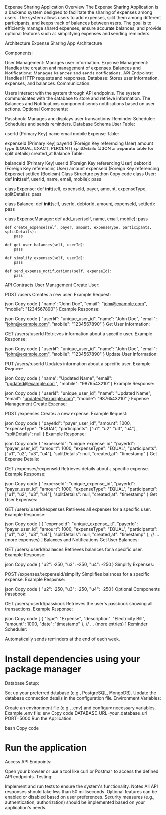 Expense Sharing Application
Overview
The Expense Sharing Application is a backend system designed to facilitate the sharing of expenses among users. The system allows users to add expenses, split them among different participants, and keeps track of balances between users. The goal is to efficiently manage shared expenses, ensure accurate balances, and provide optional features such as simplifying expenses and sending reminders.

Architecture
Expense Sharing App Architecture

Components:

User Management: Manages user information.
Expense Management: Handles the creation and management of expenses.
Balances and Notifications: Manages balances and sends notifications.
API Endpoints: Handles HTTP requests and responses.
Database: Stores user information, expenses, and balances.
Communication:

Users interact with the system through API endpoints.
The system communicates with the database to store and retrieve information.
The Balances and Notifications component sends notifications based on user actions.
Optional Components:

Passbook: Manages and displays user transactions.
Reminder Scheduler: Schedules and sends reminders.
Database Schema
User Table:

userId (Primary Key)
name
email
mobile
Expense Table:

expenseId (Primary Key)
payerId (Foreign Key referencing User)
amount
type (EQUAL, EXACT, PERCENT)
splitDetails (JSON or separate table for split details)
created_at
Balance Table:

balanceId (Primary Key)
userId (Foreign Key referencing User)
debtorId (Foreign Key referencing User)
amount
expenseId (Foreign Key referencing Expense)
settled (Boolean)
Class Structure
python
Copy code
class User:
    def __init__(self, userId, name, email, mobile):
        pass

class Expense:
    def __init__(self, expenseId, payer, amount, expenseType, splitDetails):
        pass

class Balance:
    def __init__(self, userId, debtorId, amount, expenseId, settled):
        pass

class ExpenseManager:
    def add_user(self, name, email, mobile):
        pass

    def create_expense(self, payer, amount, expenseType, participants, splitDetails):
        pass

    def get_user_balances(self, userId):
        pass

    def simplify_expenses(self, userId):
        pass

    def send_expense_notifications(self, expenseId):
        pass
API Contracts
User Management
Create User:

POST /users
Creates a new user.
Example Request:

json
Copy code
{
  "name": "John Doe",
  "email": "john@example.com",
  "mobile": "1234567890"
}
Example Response:

json
Copy code
{
  "userId": "unique_user_id",
  "name": "John Doe",
  "email": "john@example.com",
  "mobile": "1234567890"
}
Get User Information:

GET /users/:userId
Retrieves information about a specific user.
Example Response:

json
Copy code
{
  "userId": "unique_user_id",
  "name": "John Doe",
  "email": "john@example.com",
  "mobile": "1234567890"
}
Update User Information:

PUT /users/:userId
Updates information about a specific user.
Example Request:

json
Copy code
{
  "name": "Updated Name",
  "email": "updated@example.com",
  "mobile": "9876543210"
}
Example Response:

json
Copy code
{
  "userId": "unique_user_id",
  "name": "Updated Name",
  "email": "updated@example.com",
  "mobile": "9876543210"
}
Expense Management
Create Expense:

POST /expenses
Creates a new expense.
Example Request:

json
Copy code
{
  "payerId": "payer_user_id",
  "amount": 1000,
  "expenseType": "EQUAL",
  "participants": ["u1", "u2", "u3", "u4"],
  "splitDetails": null
}
Example Response:

json
Copy code
{
  "expenseId": "unique_expense_id",
  "payerId": "payer_user_id",
  "amount": 1000,
  "expenseType": "EQUAL",
  "participants": ["u1", "u2", "u3", "u4"],
  "splitDetails": null,
  "created_at": "timestamp"
}
Get Expense Details:

GET /expenses/:expenseId
Retrieves details about a specific expense.
Example Response:

json
Copy code
{
  "expenseId": "unique_expense_id",
  "payerId": "payer_user_id",
  "amount": 1000,
  "expenseType": "EQUAL",
  "participants": ["u1", "u2", "u3", "u4"],
  "splitDetails": null,
  "created_at": "timestamp"
}
Get User Expenses:

GET /users/:userId/expenses
Retrieves all expenses for a specific user.
Example Response:

json
Copy code
[
  {
    "expenseId": "unique_expense_id",
    "payerId": "payer_user_id",
    "amount": 1000,
    "expenseType": "EQUAL",
    "participants": ["u1", "u2", "u3", "u4"],
    "splitDetails": null,
    "created_at": "timestamp"
  },
  // ... (more expenses)
]
Balances and Notifications
Get User Balances:

GET /users/:userId/balances
Retrieves balances for a specific user.
Example Response:

json
Copy code
{
  "u2": -250,
  "u3": -250,
  "u4": -250
}
Simplify Expenses:

POST /expenses/:expenseId/simplify
Simplifies balances for a specific expense.
Example Response:

json
Copy code
{
  "u2": -250,
  "u3": -250,
  "u4": -250
}
Optional Components
Passbook:

GET /users/:userId/passbook
Retrieves the user's passbook showing all transactions.
Example Response:

json
Copy code
[
  {
    "type": "Expense",
    "description": "Electricity Bill",
    "amount": 1000,
    "date": "timestamp"
  },
  // ... (more entries)
]
Reminder Scheduler:

Automatically sends reminders at the end of each week.


# Install dependencies using your package manager
Database Setup:

Set up your preferred database (e.g., PostgreSQL, MongoDB).
Update the database connection details in the configuration file.
Environment Variables:

Create an environment file (e.g., .env) and configure necessary variables.
Example .env file:
env
Copy code
DATABASE_URL=your_database_url
PORT=5000
Run the Application:

bash
Copy code
# Run the application
Access API Endpoints:

Open your browser or use a tool like curl or Postman to access the defined API endpoints.
Testing:

Implement and run tests to ensure the system's functionality.
Notes
All API responses should take less than 50 milliseconds.
Optional features can be enabled or disabled based on user preferences.
Security measures (e.g., authentication, authorization) should be implemented based on your application's needs.
